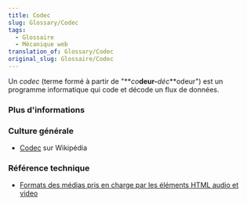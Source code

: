 ```yaml
---
title: Codec
slug: Glossary/Codec
tags:
  - Glossaire
  - Mécanique web
translation_of: Glossary/Codec
original_slug: Glossaire/Codec
---
```


Un *codec* (terme formé à partir de "**_co_**deur-**_déc_**odeur") est un programme informatique qui code et décode un flux de données.

### Plus d'informations

### Culture générale

- [Codec](https://fr.wikipedia.org/wiki/Codec) sur Wikipédia

### Référence technique

- [Formats des médias pris en charge par les éléments HTML audio et video](/fr/docs/Web/HTML/Formats_pour_audio_video)
